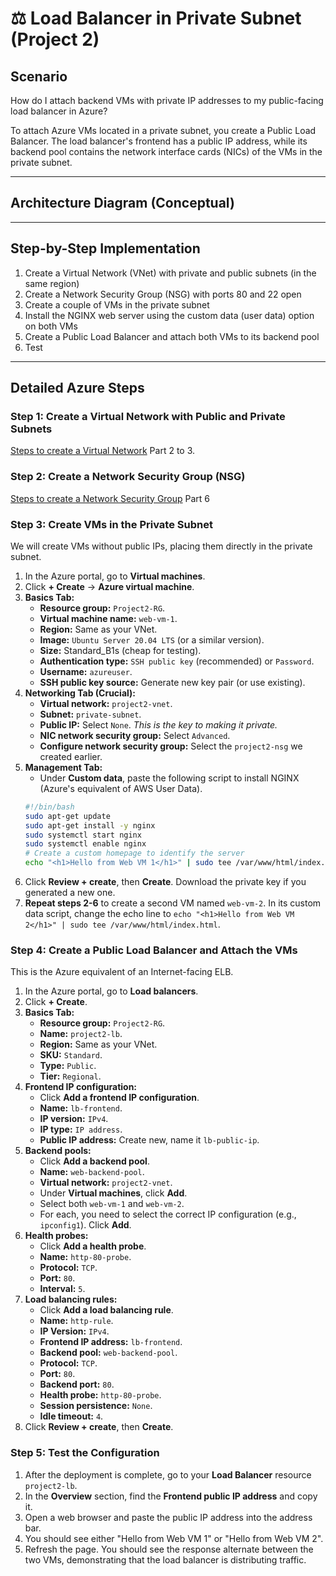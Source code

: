 # ⚖ Load Balancer in Private Subnet (Project 2)
## Scenario
How do I attach backend VMs with private IP addresses to my public-facing load balancer in Azure?

To attach Azure VMs located in a private subnet, you create a Public Load Balancer. The load balancer's frontend has a public IP address, while its backend pool contains the network interface cards (NICs) of the VMs in the private subnet.

---

## Architecture Diagram (Conceptual)

---

## Step-by-Step Implementation
1. Create a Virtual Network (VNet) with private and public subnets (in the same region)
2. Create a Network Security Group (NSG) with ports 80 and 22 open
3. Create a couple of VMs in the private subnet
4. Install the NGINX web server using the custom data (user data) option on both VMs
5. Create a Public Load Balancer and attach both VMs to its backend pool
6. Test

---

## Detailed Azure Steps
### Step 1: Create a Virtual Network with Public and Private Subnets
[Steps to create a Virtual Network](https://github.com/PeterOyelegbin/azure-lab/tree/main/virtual-network) Part 2 to 3.

### Step 2: Create a Network Security Group (NSG)
[Steps to create a Network Security Group](https://github.com/PeterOyelegbin/azure-lab/tree/main/virtual-network) Part 6

### Step 3: Create VMs in the Private Subnet
We will create VMs without public IPs, placing them directly in the private subnet.
1.  In the Azure portal, go to **Virtual machines**.
2.  Click **+ Create** -> **Azure virtual machine**.
3.  **Basics Tab:**
    *   **Resource group:** `Project2-RG`.
    *   **Virtual machine name:** `web-vm-1`.
    *   **Region:** Same as your VNet.
    *   **Image:** `Ubuntu Server 20.04 LTS` (or a similar version).
    *   **Size:** Standard_B1s (cheap for testing).
    *   **Authentication type:** `SSH public key` (recommended) or `Password`.
    *   **Username:** `azureuser`.
    *   **SSH public key source:** Generate new key pair (or use existing).
4.  **Networking Tab (Crucial):**
    *   **Virtual network:** `project2-vnet`.
    *   **Subnet:** `private-subnet`.
    *   **Public IP:** Select `None`. *This is the key to making it private.*
    *   **NIC network security group:** Select `Advanced`.
    *   **Configure network security group:** Select the `project2-nsg` we created earlier.
5.  **Management Tab:**
    *   Under **Custom data**, paste the following script to install NGINX (Azure's equivalent of AWS User Data).
    ```bash
    #!/bin/bash
    sudo apt-get update
    sudo apt-get install -y nginx
    sudo systemctl start nginx
    sudo systemctl enable nginx
    # Create a custom homepage to identify the server
    echo "<h1>Hello from Web VM 1</h1>" | sudo tee /var/www/html/index.html
    ```
6.  Click **Review + create**, then **Create**. Download the private key if you generated a new one.
7.  **Repeat steps 2-6** to create a second VM named `web-vm-2`. In its custom data script, change the echo line to `echo "<h1>Hello from Web VM 2</h1>" | sudo tee /var/www/html/index.html`.

### Step 4: Create a Public Load Balancer and Attach the VMs
This is the Azure equivalent of an Internet-facing ELB.
1.  In the Azure portal, go to **Load balancers**.
2.  Click **+ Create**.
3.  **Basics Tab:**
    *   **Resource group:** `Project2-RG`.
    *   **Name:** `project2-lb`.
    *   **Region:** Same as your VNet.
    *   **SKU:** `Standard`.
    *   **Type:** `Public`.
    *   **Tier:** `Regional`.
4.  **Frontend IP configuration:**
    *   Click **Add a frontend IP configuration**.
    *   **Name:** `lb-frontend`.
    *   **IP version:** `IPv4`.
    *   **IP type:** `IP address`.
    *   **Public IP address:** Create new, name it `lb-public-ip`.
5.  **Backend pools:**
    *   Click **Add a backend pool**.
    *   **Name:** `web-backend-pool`.
    *   **Virtual network:** `project2-vnet`.
    *   Under **Virtual machines**, click **Add**.
    *   Select both `web-vm-1` and `web-vm-2`.
    *   For each, you need to select the correct IP configuration (e.g., `ipconfig1`). Click **Add**.
6.  **Health probes:**
    *   Click **Add a health probe**.
    *   **Name:** `http-80-probe`.
    *   **Protocol:** `TCP`.
    *   **Port:** `80`.
    *   **Interval:** `5`.
7.  **Load balancing rules:**
    *   Click **Add a load balancing rule**.
    *   **Name:** `http-rule`.
    *   **IP Version:** `IPv4`.
    *   **Frontend IP address:** `lb-frontend`.
    *   **Backend pool:** `web-backend-pool`.
    *   **Protocol:** `TCP`.
    *   **Port:** `80`.
    *   **Backend port:** `80`.
    *   **Health probe:** `http-80-probe`.
    *   **Session persistence:** `None`.
    *   **Idle timeout:** `4`.
8.  Click **Review + create**, then **Create**.

### Step 5: Test the Configuration
1.  After the deployment is complete, go to your **Load Balancer** resource `project2-lb`.
2.  In the **Overview** section, find the **Frontend public IP address** and copy it.
3.  Open a web browser and paste the public IP address into the address bar.
4.  You should see either "Hello from Web VM 1" or "Hello from Web VM 2".
5.  Refresh the page. You should see the response alternate between the two VMs, demonstrating that the load balancer is distributing traffic.
